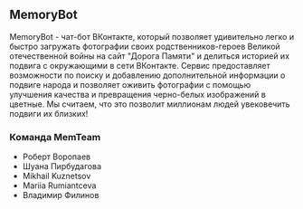 ## MemoryBot
MemoryBot - чат-бот ВКонтакте, который позволяет удивительно легко и быстро загружать фотографии своих родственников-героев Великой отечественной войны на сайт "Дорога Памяти" и делиться историей их подвига с окружающими в сети ВКонтакте. Сервис предоставляет возможности по поиску и добавлению дополнительной информации о подвиге народа и позволяет оживить фотографии с помощью улучшения качества и превращения черно-белых изображений в цветные.
Мы считаем, что это позволит миллионам людей увековечить подвиги их близких!

### Команда MemTeam
* Роберт Воропаев
* Шуана Пирбудагова
* Mikhail Kuznetsov
* Mariia Rumiantceva
* Владимир Филинов

